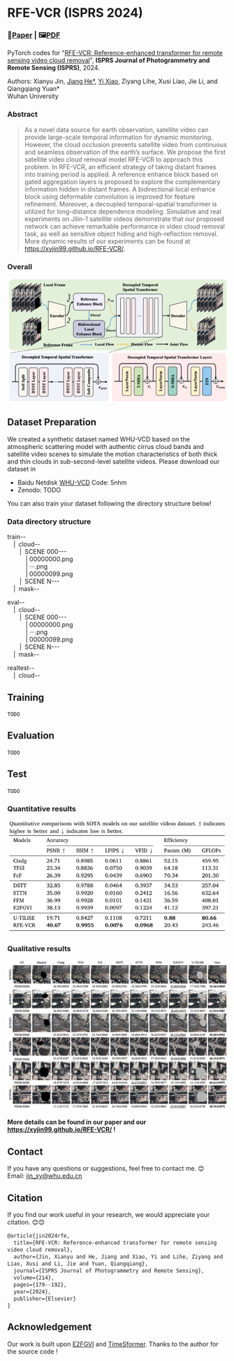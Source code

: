 # RFE-VCR (ISPRS 2024)
### 📖[**Paper**](https://www.sciencedirect.com/science/article/abs/pii/S092427162400248X) | 🖼️[**PDF**](/figs/RFE-VCR.pdf)

PyTorch codes for "[RFE-VCR: Reference-enhanced transformer for remote sensing video cloud removal](https://www.sciencedirect.com/science/article/abs/pii/S092427162400248X)", **ISPRS Journal of Photogrammetry and Remote Sensing (ISPRS)**, 2024.

Authors: Xianyu Jin, [Jiang He*](https://jianghe96.github.io/), [Yi Xiao](https://xy-boy.github.io/), Ziyang Lihe, Xusi Liao, Jie Li, and Qiangqiang Yuan*<br>
Wuhan University

### Abstract
>As a novel data source for earth observation, satellite video can provide large-scale temporal information for dynamic monitoring. However, the cloud occlusion prevents satellite video from continuous and seamless observation of the earth’s surface. We propose the first satellite video cloud removal model RFE-VCR to approach this problem. In RFE-VCR, an efficient strategy of taking distant frames into training period is applied. A reference enhance block based on gated aggregation layers is proposed to explore the complementary information hidden in distant frames. A bidirectional local enhance block using deformable convolution is improved for feature refinement. Moreover, a decoupled temporal-spatial transformer is utilized for long-distance dependence modeling. Simulative and real experiments on Jilin-1 satellite videos demonstrate that our proposed network can achieve remarkable performance in video cloud removal task, as well as sensitive object hiding and high-reflection removal. More dynamic results of our experiments can be found at https://xyjin99.github.io/RFE-VCR/.

### Overall
 ![image](/figs/network.png)

## Dataset Preparation
We created a synthetic dataset named WHU-VCD based on the atmospheric scattering model with authentic cirrus cloud bands and satellite video scenes to simulate the motion characteristics of both thick and thin clouds in sub-second-level satellite videos.
Please download our dataset in 
 * Baidu Netdisk [WHU-VCD](https://pan.baidu.com/s/1sCXvKb_3HKq0xtvYx8y5Zg) Code: 5nhm
 * Zenodo: TODO

You can also train your dataset following the directory structure below!
### Data directory structure
train--  
&emsp;|&ensp;cloud--  
&emsp;&emsp;|&ensp;SCENE 000---  
&emsp;&emsp;&emsp;| 00000000.png  
&emsp;&emsp;&emsp;| ···.png  
&emsp;&emsp;&emsp;| 00000099.png     
&emsp;&emsp;|&ensp;SCENE N---  
&emsp;|&ensp;mask--  

eval--  
&emsp;|&ensp;cloud--  
&emsp;&emsp;|&ensp;SCENE 000---  
&emsp;&emsp;&emsp;| 00000000.png  
&emsp;&emsp;&emsp;| ···.png  
&emsp;&emsp;&emsp;| 00000099.png    
&emsp;&emsp;|&ensp;SCENE N---  
&emsp;|&ensp;mask--  

realtest--  
&emsp;|&ensp;cloud--  

## Training
```
TODO
```

## Evaluation
```
TODO
```

## Test
```
TODO
```

### Quantitative results
 ![image](/figs/quantitative.png)
### Qualitative results
 ![image](/figs/qualitative.png)
#### More details can be found in our paper and our https://xyjin99.github.io/RFE-VCR/ !


## Contact
If you have any questions or suggestions, feel free to contact me. 😊  
Email: jin_xy@whu.edu.cn

## Citation
If you find our work useful in your research, we would appreciate your citation. 😊😊
```
@article{jin2024rfe,
  title={RFE-VCR: Reference-enhanced transformer for remote sensing video cloud removal},
  author={Jin, Xianyu and He, Jiang and Xiao, Yi and Lihe, Ziyang and Liao, Xusi and Li, Jie and Yuan, Qiangqiang},
  journal={ISPRS Journal of Photogrammetry and Remote Sensing},
  volume={214},
  pages={179--192},
  year={2024},
  publisher={Elsevier}
}
```

## Acknowledgement
Our work is built upon [E2FGVI](https://github.com/MCG-NKU/E2FGVI) and [TimeSformer](https://github.com/facebookresearch/TimeSformer).
Thanks to the author for the source code !
